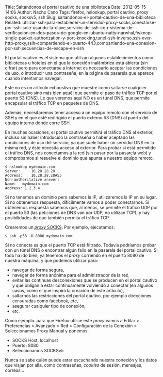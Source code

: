 Title: Saltándonos el portal cautivo de una biblioteca
Date: 2012-05-15 14:06
Author: Nacho Cano
Tags: firefox, nslookup, portal cautivo, proxy socks, socksv5, ssh
Slug: saltandonos-el-portal-cautivo-de-una-biblioteca
Related: utilizar-ssh-para-establecer-un-servidor-proxy-socks,conectarse-por-ssh-solo-usando-la-clave,servicio-de-ssh-con-sistema-de-verificacion-en-dos-pasos-de-google-en-ubuntu-natty-narwhal,fwknop-single-packet-authorization-y-port-knocking,tunel-ssh-inverso,ssh-over-http-proxy,sslh-compartiendo-el-puerto-443,compartiendo-una-conexion-por-ssh,secuencias-de-escape-en-ssh

El portal cautivo es el sistema que utilizan algunos establecimientos
como bibliotecas u hoteles en el que la conexión inalámbrica está
abierta (sin cifrar) pero para conectarse a Internet es necesario
aceptar las condiciones de uso, o introducir una contraseña, en la
página de pasarela que aparece cuando intentamos navegar.

Este no es un artículo exhaustivo que muestre como saltarse cualquier
portal cautivo sino más bien aquél que permite el paso de tráfico TCP
por el puerto 53 (DNS). Lo que veremos aquí NO es un túnel DNS, que
permite encapsular el tráfico TCP en paquetes de DNS.

Además, necesitaremos tener acceso a un equipo remoto con el servicio de
SSH y en el que esté redirigido el puerto externo 53 (DNS) al puerto del
equipo interno donde corre SSH.

En muchas ocasiones, el portal cautivo permitirá el tráfico DNS al
exterior, incluso sin haber introducido la contraseña o haber aceptado
las condiciones de uso del servicio, ya que suele haber un servidor DNS
en la misma red, y éste necesita acceso al exterior. Para probar si está
permitido el tráfico DNS, nos conectamos a la red (sin pasar por la
pasarela web) y comprobamos si resuelve el dominio que apunta a nuestro
equipo remoto.

    $ nslookup mydomain.com
    Server:     10.28.28.28
    Address:    10.28.28.28#53
    Non-authoritative answer:
    Name:   mydomain.com
    Address: 1.2.3.4

Si no tenemos un dominio pero sabemos la IP, utilizaremos la IP en su
lugar. Si no obtenemos respuesta, difícilmente vamos a poder
conectarnos. Si obtenemos respuesta sabemos que, al menos, se permite el
tráfico UDP por el puerto 53 (las peticiones de DNS van por UDP, no
utilizan TCP), y hay posibilidades de que también permita el tráfico
TCP.

Crearemos un [_proxy_ SOCKS][]. Por ejemplo, ejecutamos:

    $ ssh -p53 -D 8080 mydomain.com

Si no conecta es que el puerto TCP está filtrado. Todavía podríamos
probar con un túnel DNS o encontrar algún fallo en la pasarela del
portal cautivo. Si todo ha ido bien, ya tenemos el _proxy_ corriendo en
el puerto 8080 de nuestra máquina, y que podemos utilizar para:

-   navegar de forma segura,
-   navegar de forma anónima para el administrador de la red,
-   evitar las continuas desconexiones que se producen en el portal
    cautivo y que obligan a estar continuamente volviendo a conectar (en
    algunos casos, como el que inspiró la creación de este artículo),
-   saltarnos las restricciones del portal cautivo, por ejemplo
    direcciones censuradas como facebook, etc,
-   asegurar cualquier tipo de conexión,
-   etc.

Como ejemplo. para que Firefox utilice este _proxy_ vamos a Editar >
Preferencias > Avanzado > Red > Configuración de la Conexión >
Seleccionamos Proxy Manual y ponemos:

-   SOCKS Host: localhost
-   Puerto: 8080
-   Seleccionamos SOCKSv5

Nunca se sabe quién puede estar escuchando nuestra conexión y los datos
que viajan por ella, como contraseñas, _cookies_ de sesión, mensajes,
correos...

  [_proxy_ SOCKS]: {filename}/admin/utilizar-ssh-para-establecer-un-servidor-proxy-socks.md
    "Utilizar SSH para establecer un servidor proxy SOCKS"
